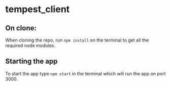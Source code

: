 # tempest_client

## On clone:
When cloning the repo, run `npm install` on the terminal to get all the required node modules.


## Starting the app
To start the app type `npm start` in the terminal which will run the app on port 3000.
